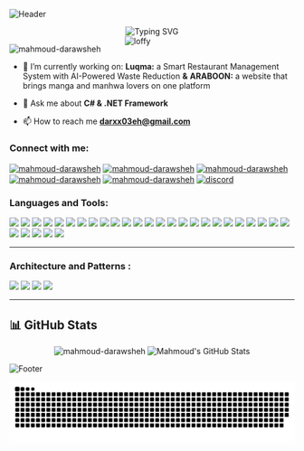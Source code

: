 ![Header](https://capsule-render.vercel.app/api?type=waving&color=gradient&customColorList=6,11,20&height=180&section=header&text=Mahmoud%20Darawsheh&fontSize=42&fontColor=fff&animation=twinkling&fontAlignY=32&desc=Backend%20Developer%20%7C%20Software%20Engineer&descAlignY=51&descAlign=50)
<div align="center">
  <img src="https://readme-typing-svg.herokuapp.com?font=Fira+Code&size=22&duration=4000&pause=1000&color=00D9FF&center=true&vCenter=true&multiline=true&width=600&height=100&lines=Hi,+I'm+Mahmoud-Darawsheh;I'am+a+.Net+Backend+Developer;Always+learning%2C+always+growing" alt="Typing SVG" />
</div>
<img align="right" alt="loffy" width="300" src="https://media.tenor.com/lO6HqZ3I2dIAAAAi/e.gif">

<p align="left"> <img src="https://komarev.com/ghpvc/?username=darxx03eh&label=Profile%20views&color=0e75b6&style=flat" alt="mahmoud-darawsheh" /> </p>

- 🚀 I’m currently working on:
 **Luqma:** a Smart Restaurant Management System with AI-Powered Waste Reduction **&**
 **ARABOON:** a website that brings manga and manhwa lovers on one platform

- 💬 Ask me about **C# & .NET Framework**

- 📫 How to reach me **darxx03eh@gmail.com**

<h3 align="left">Connect with me:</h3>
<p align="left">
<a href="https://linkedin.com/in/mahmoud-darawsheh" target="blank"><img align="center" src="https://raw.githubusercontent.com/rahuldkjain/github-profile-readme-generator/master/src/images/icons/Social/linked-in-alt.svg" alt="mahmoud-darawsheh" height="30" width="40" /></a>
<a href="https://fb.com/Darxx03eh" target="blank"><img align="center" src="https://raw.githubusercontent.com/rahuldkjain/github-profile-readme-generator/master/src/images/icons/Social/facebook.svg" alt="mahmoud-darawsheh" height="30" width="40" /></a>
<a href="https://instagram.com/darxx03eh" target="blank"><img align="center" src="https://raw.githubusercontent.com/rahuldkjain/github-profile-readme-generator/master/src/images/icons/Social/instagram.svg" alt="mahmoud-darawsheh" height="30" width="40" /></a>
<a href="https://codeforces.com/profile/iiDarawsheh" target="blank"><img align="center" src="https://raw.githubusercontent.com/rahuldkjain/github-profile-readme-generator/master/src/images/icons/Social/codeforces.svg" alt="mahmoud-darawsheh" height="30" width="40" /></a>
<a href="https://www.leetcode.com/DarawshehX" target="blank"><img align="center" src="https://raw.githubusercontent.com/rahuldkjain/github-profile-readme-generator/master/src/images/icons/Social/leet-code.svg" alt="mahmoud-darawsheh" height="30" width="40" /></a>
  <a href="https://discord.com/users/darxx03eh" target="blank">
  <img align="center" src="https://raw.githubusercontent.com/rahuldkjain/github-profile-readme-generator/master/src/images/icons/Social/discord.svg" alt="discord" height="30" width="40" />
</a>
</p>

<h3 align="left">Languages and Tools:</h3>
<p align="left">
  <!-- Languages -->
  <img src="https://img.shields.io/badge/C%23-%23239120.svg?style=for-the-badge&logo=c-sharp&logoColor=white"/>
  <img src="https://img.shields.io/badge/python-3670A0?style=for-the-badge&logo=python&logoColor=ffdd54"/>
  <img src="https://img.shields.io/badge/Java-ED8B00?style=for-the-badge&logo=java&logoColor=white"/>
  <img src="https://img.shields.io/badge/C++-00599C?style=for-the-badge&logo=c%2b%2b&logoColor=white"/>
  <img src="https://img.shields.io/badge/HTML5-E34F26?style=for-the-badge&logo=html5&logoColor=white"/>
  <img src="https://img.shields.io/badge/CSS3-1572B6?style=for-the-badge&logo=css3&logoColor=white"/>
  <img src="https://img.shields.io/badge/JavaScript-F7DF1E?style=for-the-badge&logo=javascript&logoColor=black"/>
  <!-- Frameworks -->
  <img src="https://img.shields.io/badge/.NET-512BD4?style=for-the-badge&logo=dotnet&logoColor=white"/>
  <img src="https://img.shields.io/badge/Django-092E20?style=for-the-badge&logo=django&logoColor=white"/>
  <img src="https://img.shields.io/badge/Django%20REST-FF1709?style=for-the-badge&logo=django&logoColor=white"/>
  <!-- Databases -->
  <img src="https://img.shields.io/badge/SQL%20Server-CC2927?style=for-the-badge&logo=microsoftsqlserver&logoColor=white"/>
  <img src="https://img.shields.io/badge/PostgreSQL-4169E1?style=for-the-badge&logo=postgresql&logoColor=white"/>
  <img src="https://img.shields.io/badge/Oracle-F80000?style=for-the-badge&logo=oracle&logoColor=white"/>
  <!-- Testing Frameworks -->
  <img src="https://img.shields.io/badge/xUnit-512BD4?style=for-the-badge&logo=xunit&logoColor=white"/>
  <img src="https://img.shields.io/badge/FluentAssertions-FF6C37?style=for-the-badge&logo=dotnet&logoColor=white"/>
  <!-- Database Tools -->
  <img src="https://img.shields.io/badge/SSMS-CC2927?style=for-the-badge&logo=microsoftsqlserver&logoColor=white"/>
  <img src="https://img.shields.io/badge/pgAdmin-4169E1?style=for-the-badge&logo=postgresql&logoColor=white"/>
  <!-- Tools & Others -->
  <img src="https://img.shields.io/badge/RESTful%20API-008000?style=for-the-badge&logo=dotnet&logoColor=white"/>
  <img src="https://img.shields.io/badge/REST%20API-005571?style=for-the-badge&logo=dotnet&logoColor=white"/>
  <img src="https://img.shields.io/badge/Git-F05032?style=for-the-badge&logo=git&logoColor=white"/>
  <img src="https://img.shields.io/badge/GitHub-181717?style=for-the-badge&logo=github&logoColor=white"/>
  <img src="https://img.shields.io/badge/Postman-FF6C37?style=for-the-badge&logo=postman&logoColor=white"/>
  <img src="https://img.shields.io/badge/Apidog-4B9CE2?style=for-the-badge&logoColor=white"/>
  <img src="https://img.shields.io/badge/Swagger-85EA2D?style=for-the-badge&logo=swagger&logoColor=black"/>
  <img src="https://img.shields.io/badge/Jupyter-F37626?style=for-the-badge&logo=jupyter&logoColor=white"/>
   <!-- IDEs & Editors -->
  <img src="https://img.shields.io/badge/Visual%20Studio-5C2D91?style=for-the-badge&logo=visual-studio&logoColor=white"/>
  <img src="https://img.shields.io/badge/VS%20Code-007ACC?style=for-the-badge&logo=visual-studio-code&logoColor=white"/>
  <img src="https://img.shields.io/badge/PyCharm-000000?style=for-the-badge&logo=pycharm&logoColor=white"/>
  <img src="https://img.shields.io/badge/IntelliJ%20IDEA-000000?style=for-the-badge&logo=intellij-idea&logoColor=white"/>
  <img src="https://img.shields.io/badge/NetBeans-1B6AC6?style=for-the-badge&logo=apachenetbeanside&logoColor=white"/>
  
</p>

---

<h3 align="left">Architecture and Patterns  :</h3>
<p align="left">
  <img src="https://img.shields.io/badge/Clean%20Architecture-2C3E50?style=for-the-badge&logo=archlinux&logoColor=white"/> 
  <img src="https://img.shields.io/badge/N--Layer%20Architecture-FF5722?style=for-the-badge&logo=layers&logoColor=white"/>
  <img src="https://img.shields.io/badge/Mediator%20Pattern-6A1B9A?style=for-the-badge&logo=pattern&logoColor=white"/>  
  <img src="https://img.shields.io/badge/CQRS%20Pattern-1565C0?style=for-the-badge&logo=databricks&logoColor=white"/>
</p>

---

## 📊 GitHub Stats

<p align="center">
    <img src="https://github-readme-stats.vercel.app/api/top-langs?username=darxx03eh&show_icons=true&count_private=true&locale=en&layout=compact&langs_count=10&hide_border=true&bg_color=0d1117&title_color=00bfff&text_color=ffffff&icon_color=00bfff&border_color=00bfff" alt="mahmoud-darawsheh" width="350"/>
    <img src="https://github-profile-summary-cards.vercel.app/api/cards/profile-details?username=darxx03eh&theme=github_dark&hide_border=true&border_color=00bfff" alt="Mahmoud's GitHub Stats" width="545"/>
</p>

![Footer](https://capsule-render.vercel.app/api?type=waving&color=timeGradient&height=111&section=footer)
<div align="center">
	<img src="https://github.com/JeffersonRPM/JeffersonRPM/blob/output/github-contribution-grid-snake.svg">
</div>
